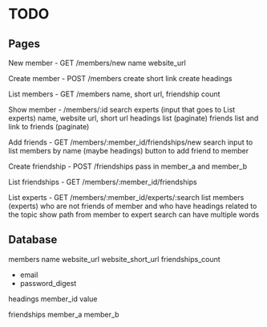 # TODO

## Pages

New member - GET /members/new
  name
  website_url

Create member - POST /members
  create short link
  create headings

List members - GET /members
  name, short url, friendship count

Show member - /members/:id
  search experts (input that goes to List experts)
  name, website url, short url
  headings list (paginate)
  friends list and link to friends (paginate)

Add friends - GET /members/:member_id/friendships/new
  search input to list members by name (maybe headings)
  button to add friend to member

Create friendship - POST /friendships
  pass in member_a and member_b

List friendships - GET /members/:member_id/friendships

List experts - GET /members/:member_id/experts/:search
  list members (experts) who are not friends of member and who have headings related to the topic
  show path from member to expert
  search can have multiple words


## Database

members
  name
  website_url
  website_short_url
  friendships_count
  * email
  * password_digest

headings
  member_id
  value

friendships
  member_a
  member_b
